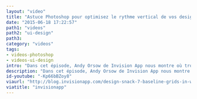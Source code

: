 ```yaml
---
layout: "video"
title: "Astuce Photoshop pour optimisez le rythme vertical de vos designs"
date: "2015-06-18 17:22:57"
path1: "videos"
path2: "ui-design"
path3:
category: "videos"
tags:
- videos-photoshop
- videos-ui-design
intro: "Dans cet épisode, Andy Orsow de Invision App nous montre où trouver et comment utiliser les grilles de références pour les lignes de bases dans Photoshop CC. Une astuce qui vous permettra de développer une continuité dans tous vos éléments UI via un rythme vertical harmonieux."
description: "Dans cet épisode, Andy Orsow de Invision App nous montre où trouver et comment utiliser les grilles de références pour les lignes de bases dans Photoshop CC."
id-youtube: "-Kp66bBZoy8"
viaurl: "http://blog.invisionapp.com/design-snack-7-baseline-grids-in-web-ui-design/"
viatitle: "invisionapp"
---
```

